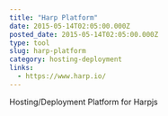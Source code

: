 ```yaml
---
title: "Harp Platform"
date: 2015-05-14T02:05:00.000Z
posted_date: 2015-05-14T02:05:00.000Z
type: tool
slug: harp-platform
category: hosting-deployment
links:
  - https://www.harp.io/
---
```

Hosting/Deployment Platform for Harpjs




